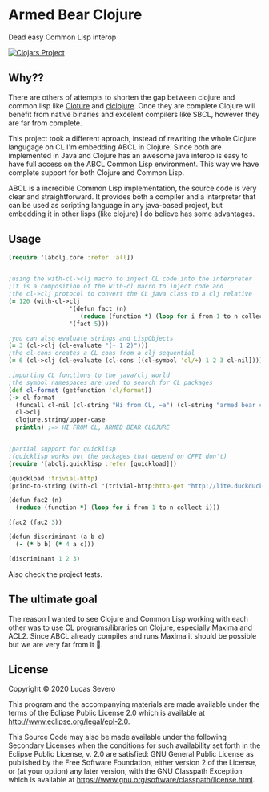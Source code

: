# Armed Bear Clojure
Dead easy Common Lisp interop

[![Clojars Project](https://img.shields.io/clojars/v/abclj.svg)](https://clojars.org/abclj)

## Why??

There are others of attempts to shorten the gap between clojure and common lisp like [Cloture](https://github.com/ruricolist/cloture) and [clclojure](https://github.com/joinr/clclojure).
Once they are complete Clojure will benefit from native binaries and excelent compilers like SBCL, however they are far from complete.

This project took a different aproach, instead of rewriting the whole Clojure langugage on CL I'm embedding ABCL in Clojure.
Since both are implemented in Java and Clojure has an awesome java interop is easy to have full access on the ABCL Common Lisp environment.
This way we have complete support for both Clojure and Common Lisp.

ABCL is a incredible Common Lisp implementation, the source code is very clear and straightforward.
It provides both a compiler and a interpreter that can be used as scripting language in any java-based project, but embedding it in other lisps (like clojure) I do believe has some advantages.


## Usage

```clojure
(require '[abclj.core :refer :all])


;using the with-cl->clj macro to inject CL code into the interpreter
;it is a composition of the with-cl macro to inject code and
;the cl->clj protocol to convert the CL java class to a clj relative
(= 120 (with-cl->clj
                 '(defun fact (n)
                    (reduce (function *) (loop for i from 1 to n collect i)))
                 '(fact 5)))

;you can also evaluate strings and LispObjects
(= 3 (cl->clj (cl-evaluate "(+ 1 2)")))
;the cl-cons creates a CL cons from a clj sequential
(= 6 (cl->clj (cl-evaluate (cl-cons [(cl-symbol 'cl/+) 1 2 3 cl-nil]))))

;importing CL functions to the java/clj world
;the symbol namespaces are used to search for CL packages
(def cl-format (getfunction 'cl/format))
(-> cl-format
  (funcall cl-nil (cl-string "Hi from CL, ~a") (cl-string "armed bear clojure"))
  cl->clj
  clojure.string/upper-case
  println) ;=> HI FROM CL, ARMED BEAR CLOJURE


;partial support for quicklisp
;(quicklisp works but the packages that depend on CFFI don't)
(require '[abclj.quicklisp :refer [quickload]])

(quickload :trivial-http)
(princ-to-string (with-cl '(trivial-http:http-get "http://lite.duckduckgo.com/lite/")))

(defun fac2 (n)
  (reduce (function *) (loop for i from 1 to n collect i)))

(fac2 (fac2 3))

(defun discriminant (a b c)
  (- (* b b) (* 4 a c)))

(discriminant 1 2 3)
```
Also check the project tests.

## The ultimate goal

The reason I wanted to see Clojure and Common Lisp working with each other was to use CL programs/libraries on Clojure, especially Maxima and ACL2.
Since ABCL already compiles and runs Maxima it should be possible but we are very far from it 🤷.

## License

Copyright © 2020 Lucas Severo

This program and the accompanying materials are made available under the
terms of the Eclipse Public License 2.0 which is available at
http://www.eclipse.org/legal/epl-2.0.

This Source Code may also be made available under the following Secondary
Licenses when the conditions for such availability set forth in the Eclipse
Public License, v. 2.0 are satisfied: GNU General Public License as published by
the Free Software Foundation, either version 2 of the License, or (at your
option) any later version, with the GNU Classpath Exception which is available
at https://www.gnu.org/software/classpath/license.html.

